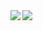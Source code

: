 <a>
  <img align="left" src="https://github-readme-stats.vercel.app/api?username=gabrielmartinigit&show_icons=true&theme=dracula&count_private=true" />
</a>
<a>
  <img align="left" src="https://github-readme-stats.vercel.app/api/top-langs/?username=gabrielmartinigit&layout=compact&theme=dracula" />
</a>
